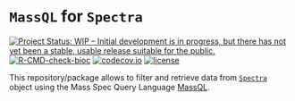 # `MassQL` for `Spectra`

[![Project Status: WIP – Initial development is in progress, but there has not yet been a stable, usable release suitable for the public.](https://www.repostatus.org/badges/latest/wip.svg)](https://www.repostatus.org/#wip)
[![R-CMD-check-bioc](https://github.com/RforMassSpectrometry/SpectraQL/workflows/R-CMD-check-bioc/badge.svg)](https://github.com/RforMassSpectrometry/SpectraQL/actions?query=workflow%3AR-CMD-check-bioc)
[![codecov.io](http://codecov.io/github/rformassspectrometry/Spectra/coverage.svg?branch=main)](http://codecov.io/github/rformassspectrometry/Spectra?branch=main)
[![license](https://img.shields.io/badge/license-Artistic--2.0-brightgreen.svg)](https://opensource.org/licenses/Artistic-2.0)


This repository/package allows to filter and retrieve data from
[`Spectra`](https://rformassspectrometry.github.io/Spectra) object using the
Mass Spec Query Language
[MassQL](https://mwang87.github.io/MassQueryLanguage_Documentation/).
